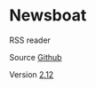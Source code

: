# Newsboat

RSS reader

Source [Github](https://github.com/newsboat/newsboat)

Version [2.12](https://github.com/newsboat/newsboat/releases/tag/r2.12)
